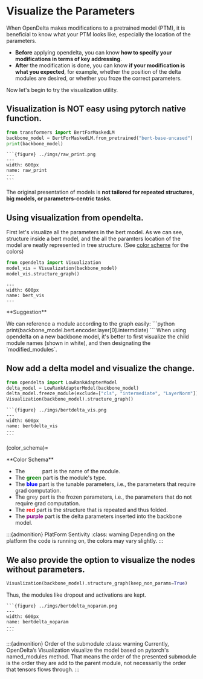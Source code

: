 # Visualize the Parameters

When OpenDelta makes modifications to a pretrained model (PTM), it is beneficial to know what your PTM looks like, especially the location of the parameters.

- **Before** applying opendelta, you can know **how to specify your modifications in terms of key addressing**.
- **After** the modification is done, you can know **if your modification is what you expected**, for example, whether the position of the delta 
modules are desired, or whether you froze the correct parameters.

Now let's begin to try the visualization utility.

## Visualization is NOT easy using pytorch native function.

```python
from transformers import BertForMaskedLM
backbone_model = BertForMaskedLM.from_pretrained("bert-base-uncased")
print(backbone_model)
```

````{collapse} <span style="color:rgb(141, 99, 224);font-weight:bold;font-style:italic">Click to view output</span>
```{figure} ../imgs/raw_print.png
---
width: 600px
name: raw_print
---
```
````

The original presentation of models is **not tailored for repeated structures, big models, or parameters-centric tasks**.


## Using visualization from opendelta.

First let's visualize all the parameters in the bert model. As we can see, structure inside a bert model, and the all the paramters location of the model are neatly represented in tree structure. (See [color scheme](color_schema) for the colors)

```python
from opendelta import Visualization
model_vis = Visualization(backbone_model)
model_vis.structure_graph()
```

<!-- ````{collapse} <span style="color:rgb(141, 99, 224);font-weight:bold;font-style:italic">Click to view output</span> -->
```{figure} ../imgs/bert_vis.png
---
width: 600px
name: bert_vis
---
```
<!-- ```` -->


<div class="admonition note">
<p class="title">**Suggestion**</p>
We can reference a module according to the graph easily:
```python
print(backbone_model.bert.encoder.layer[0].intermdiate)
```
When using opendelta on a new backbone model, it's better to first visualize the child module names (shown in white), and then designating the `modified_modules`.
</div>




## Now add a delta model and visualize the change. 


```python
from opendelta import LowRankAdapterModel
delta_model = LowRankAdapterModel(backbone_model)
delta_model.freeze_module(exclude=["cls", "intermediate", "LayerNorm"])
Visualization(backbone_model).structure_graph()
```

````{collapse} <span style="color:rgb(141, 99, 224);font-weight:bold;font-style:italic">Click to view output</span>
```{figure} ../imgs/bertdelta_vis.png
---
width: 600px
name: bertdelta_vis
---
```
````

(color_schema)=
<div class="admonition tip">
<div class="title">**Color Schema**</div>
<ul>
<li> The <span style="font-weight:bold;color:white;">white</span> part is the name of the module.</li>
<li> The <span style="font-weight:bold;color:green;">green</span> part is the module's type.</li> 
<li> The <span style="font-weight:bold;color:blue;">blue</span> part is the tunable parameters, i.e., the parameters that require grad computation.</li> 
<li>  The <span style="font-weight:bold;color:grey;">grey</span>  part is the frozen parameters, i.e., the parameters that do not require grad computation.</li> 
<li> The <span style="font-weight:bold;color:red;">red</span> part is the structure that is repeated and thus folded.</li> 
<li> The <span style="font-weight:bold;color:purple;">purple</span> part is the delta parameters inserted into the backbone model.</li> 
</ul>
</div>

:::{admonition} PlatForm Sentivity
:class: warning
Depending on the platform the code is running on, the colors may vary slightly.
:::




## We also provide the option to visualize the nodes without parameters.

```python
Visualization(backbone_model).structure_graph(keep_non_params=True)
```

Thus, the modules like dropout and activations are kept.


````{collapse} <span style="color:rgb(141, 99, 224);font-weight:bold;font-style:italic">Click to view output</span>
```{figure} ../imgs/bertdelta_noparam.png
---
width: 600px
name: bertdelta_noparam
---
```
````

:::{admonition} Order of the submodule
:class: warning
Currently, OpenDelta‘s Visualization visualize the model based on pytorch's named_modules method. That means the order of the presented submodule is the order they are add to the parent module, not necessarily the order that tensors flows through. 
:::